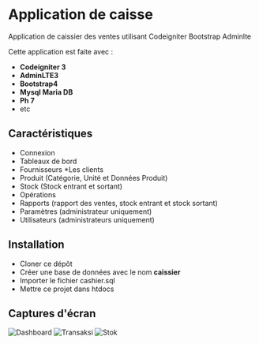# Application de caisse
Application de caissier des ventes utilisant Codeigniter Bootstrap Adminlte

Cette application est faite avec :
* **Codeigniter 3**
* **AdminLTE3**
* **Bootstrap4**
* **Mysql Maria DB**
* **Ph 7**
* etc

## Caractéristiques

* Connexion
* Tableaux de bord
* Fournisseurs
*Les clients
* Produit (Catégorie, Unité et Données Produit)
* Stock (Stock entrant et sortant)
* Opérations
* Rapports (rapport des ventes, stock entrant et stock sortant)
* Paramètres (administrateur uniquement)
* Utilisateurs (administrateurs uniquement)
## Installation

* Cloner ce dépôt
* Créer une base de données avec le nom **caissier**
* Importer le fichier cashier.sql
* Mettre ce projet dans htdocs

## Captures d'écran

![Dashboard](https://i.ibb.co/3vV25Gv/dashboard.png)
![Transaksi](https://i.ibb.co/25jpLqL/transaksi.png)
![Stok](https://i.ibb.co/f4XF8MN/stok.png)

